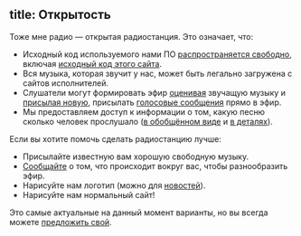 title: Открытость
---
Тоже мне радио — открытая радиостанция.  Это означает, что:

- Исходный код используемого нами ПО [распространяется свободно][soft], включая
  [исходный код этого сайта][site].
- Вся музыка, которая звучит у нас, может быть легально загружена с сайтов
  исполнителей.
- Слушатели могут формировать эфир [оценивая][jabber] звучащую музыку и
  [присылая новую][feedback], присылать [голосовые сообщения][voicemail] прямо в
  эфир.
- Мы предоставляем доступ к информации о том, какую песню сколько человек
  прослушало ([в обобщённом виде][sstat] и [в деталях][lstat]).

Если вы хотите помочь сделать радиостанцию лучше:

- Присылайте известную вам хорошую свободную музыку.
- [Сообщайте][voicemail] о том, что происходит вокруг вас, чтобы
  разнообразить эфир.
- Нарисуйте нам логотип (можно для [новостей](/news.html)).
- Нарисуйте нам нормальный сайт!

Это самые актуальные на данный момент варианты, но вы всегда можете [предложить
свой][feedback].

[feedback]: /feedback.html
[jabber]: /jabber.html
[lstat]: http://files.tmradio.net/listeners/listeners.csv
[site]: https://github.com/umonkey/tmradio
[soft]: http://ardj.googlecode.com/
[sstat]: http://files.tmradio.net/listeners/totals.csv
[voicemail]: /voicemail.html
